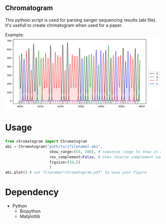 Chromatogram
-------------------
This pythoin script is used for parsing sanger sequencing results (abi file).
It's usefull to create chrmatogram when used for a paper.  

Example:  
![avatar](data/test.png "Example output")



Usage
============

```python
from chromatogram import Chromatogram
abi = Chromatogram("path/to/{filename}.abi", 
                    show_range=(50, 100), # sequence range to show in the plot
                    rev_complement=False, # show reverse complement sequence and plot
                    figsize=(10,5)
                    )
abi.plot() # set filename="chromatogram.pdf" to save your figure
```

Dependency
=============

+ Python
   * Biopython
   * Matplotlib

